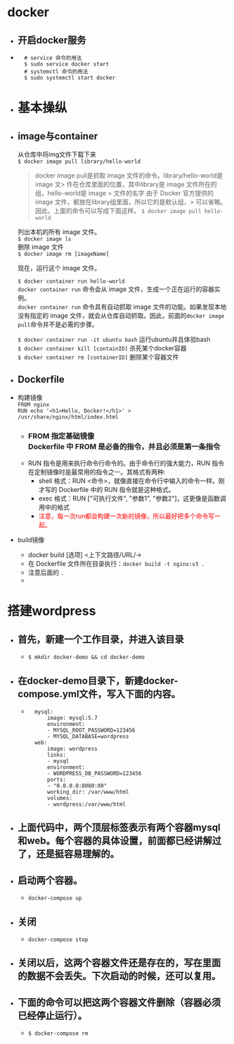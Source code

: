 # docker
-   ## 开启docker服务
-   
        # service 命令的用法
        $ sudo service docker start
        # systemctl 命令的用法
        $ sudo systemctl start docker

-   # 基本操纵
-   ##  image与container
    从仓库中将img文件下载下来  
    `$ docker image pull library/hello-world  `  
    > docker image pull是抓取 image 文件的命令。library/hello-world是 image 文> 件在仓库里面的位置，其中library是 image 文件所在的组，hello-world是 image > 文件的名字
    > 由于 Docker 官方提供的 image 文件，都放在library组里面，所以它的是默认组，> 可以省略。因此，上面的命令可以写成下面这样。
    `$ docker image pull hello-world`

    列出本机的所有 image 文件。  
    `$ docker image ls  `  
    删除 image 文件  
    `$ docker image rm [imageName] ` 

    现在，运行这个 image 文件。

    `$ docker container run hello-world`  
    `docker container run` 命令会从 image 文件，生成一个正在运行的容器实例。  
    `docker container run` 命令具有自动抓取 image 文件的功能。如果发现本地没有指定的 image 文件，就会从仓库自动抓取。因此，前面的`docker image pull`命令并不是必需的步骤。

    `$ docker container run -it ubuntu bash` 运行ubuntu并且体验bash  
    `$ docker container kill [containID]` 杀死某个docker容器  
    `$ docker container rm [containerID]` 删除某个容器文件

-   ## Dockerfile
-   构建镜像  
    `FROM nginx`   
    `RUN echo '<h1>Hello, Docker!</h1>' > /usr/share/nginx/html/index.html`
    -  ### FROM 指定基础镜像  <br>Dockerfile 中 FROM 是必备的指令，并且必须是第一条指令
    -  RUN 指令是用来执行命令行命令的。由于命令行的强大能力，RUN 指令在定制镜像时是最常用的指令之一。其格式有两种:<br>
        -  shell 格式：RUN <命令>，就像直接在命令行中输入的命令一样。刚才写的 Dockerfile 中的 RUN 指令就是这种格式。
        -  exec 格式：RUN ["可执行文件", "参数1", "参数2"]，这更像是函数调用中的格式
        - <font color="red">注意，每一次run都会构建一次新的镜像，所以最好把多个命令写一起。</font>
-   build镜像
    -   docker build [选项] <上下文路径/URL/->
    -   在 Dockerfile 文件所在目录执行：`docker build -t nginx:v3 .`
    -   注意后面的 `.`
    -   

#   搭建wordpress

-   ##  首先，新建一个工作目录，并进入该目录
    -   `$ mkdir docker-demo && cd docker-demo`
-   ##  在docker-demo目录下，新建docker-compose.yml文件，写入下面的内容。
    -
            mysql:
                image: mysql:5.7
                environment:
                - MYSQL_ROOT_PASSWORD=123456
                - MYSQL_DATABASE=wordpress
            web:
                image: wordpress
                links:
                - mysql
                environment:
                - WORDPRESS_DB_PASSWORD=123456
                ports:
                - "0.0.0.0:8080:80"
                working_dir: /var/www/html
                volumes:
                - wordpress:/var/www/html

-   ##  上面代码中，两个顶层标签表示有两个容器mysql和web。每个容器的具体设置，前面都已经讲解过了，还是挺容易理解的。
-   ##  启动两个容器。
    -   `docker-compose up`
-   ##  关闭
    -   `docker-compose stop`
-   ## 关闭以后，这两个容器文件还是存在的，写在里面的数据不会丢失。下次启动的时候，还可以复用。
-   ## 下面的命令可以把这两个容器文件删除（容器必须已经停止运行）。  
    -   `$ docker-compose rm`
